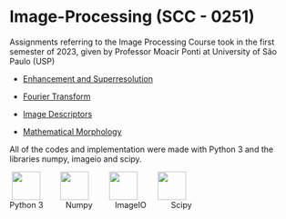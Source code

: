 # Image-Processing (SCC - 0251)

Assignments referring to the Image Processing Course took in the first semester of 2023, given by Professor Moacir Ponti at University of São Paulo (USP)

-  [Enhancement and Superresolution](https://github.com/WictorDalbosco/Image-Processing/tree/main/Enhancement%20and%20Superresolution) 

- [Fourier Transform](https://github.com/WictorDalbosco/Image-Processing/tree/main/Fourier%20Transform)

- [Image Descriptors](https://github.com/WictorDalbosco/Image-Processing/tree/main/Image%20Descriptor)

- [Mathematical Morphology](https://github.com/WictorDalbosco/Image-Processing/tree/main/Mathematical%20morphology)


All of the codes and implementation were made with Python 3 and the libraries numpy, imageio and scipy.

<div style="display: flex">
&nbsp
<a href="#"><img src="https://upload.wikimedia.org/wikipedia/commons/c/c3/Python-logo-notext.svg" width=50 margin: 20px></a>
&nbsp &nbsp &nbsp &nbsp  &nbsp 
<a href="#"><img src="https://upload.wikimedia.org/wikipedia/commons/6/67/Numpy-svgrepo-com.svg" width=50></a>
&nbsp &nbsp &nbsp &nbsp  &nbsp
<a href="#"><img src="https://avatars.githubusercontent.com/u/3678179?s=280&v=4" width=50></a>
&nbsp &nbsp &nbsp &nbsp  &nbsp
<a href="#"><img src="https://upload.wikimedia.org/wikipedia/commons/thumb/b/b2/SCIPY_2.svg/64px-SCIPY_2.svg.png" width=50></a>
</div>
Python 3 &nbsp &nbsp &nbsp &nbsp &nbspNumpy &nbsp &nbsp &nbsp &nbsp &nbspImageIO &nbsp &nbsp &nbsp &nbsp &nbsp Scipy

